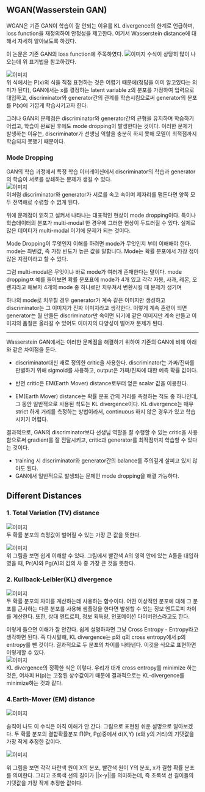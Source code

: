 ## WGAN(Wasserstein GAN)

WGAN은 기존 GAN이 학습이 잘 안되는 이유를 KL divergence의 한계로 언급하며, loss function을 재정의하여 안정성을 제고한다.
여기서 Wasserstein distance에 대해서 자세히 알아보도록 하겠다.

이 논문은 기존 GAN의 loss function에 주목하였다.
![`이미지`](/Users/sinmugyeol/Desktop/WGANNotation.png)
수식이 상당히 많이 나오는데 위 표기법을 참고하겠다.



![`이미지`](https://img1.daumcdn.net/thumb/R1280x0/?scode=mtistory2&fname=https%3A%2F%2Fblog.kakaocdn.net%2Fdn%2F4HgQb%2Fbtqu2IouBYN%2FdCQNXSAl4MS8F8ZkAKFkjk%2Fimg.png)   
위 식에서는 P(x)의 식을 직접 표현하는 것은 어렵기 때문에(정답을 이미 알고있다는 의미가 된다),
GAN에서는 x를 결정하는 latent variable z의 분포를 가정하여 입력으로 대입하고, discriminator와
generator간의 관계를 학습시킴으로써 generator의 분포를 P(x)에 가깝게 학습시키고자 한다.

그러나 GAN의 문제점은 discriminator와 generator간의 균형을 유지하며 학습하기 어렵고, 학습이 완료된 후에도 mode dropping이 발생한다는 것이다.
이러한 문제가 발생하는 이유는, discriminator가 선생님 역할을 충분히 하지 못해 모델이 최적점까지 학습되지 못했기 때문이다.

### Mode Dropping

GAN의 학습 과정에서 특정 학습 이터레이션에서 discriminator의 학습과 generator의 학습이 서로를 상쇄하는 문제가 생길 수 있다.   
![`이미지`](https://1.bp.blogspot.com/-vgiN_5VQAM8/WZkIIcklDOI/AAAAAAAAAJo/cVjRqFYVUqIQiCW7fa4sOxqlt1eLaxyMwCEwYBhgL/s1600/12.png)   
이처럼 discriminator와 generator가 서로를 속고 속이며 제자리를 맴돈다면 양쪽 모두 전역해로 수렴할 수 없게 된다.

위에 문제점이 얽히고 설켜서 나타나는 대표적인 현상이 mode dropping이다. 특이나 학습데이터의 분포가 multi-modal 한 경우에 그러한 현상이 두드러질 수 있다.
실제로 많은 데이터가 multi-modal 이기에 문제가 되는 것이다.

Mode Dropping이 무엇인지 이해를 하려면 mode가 무엇인지 부터 이해해야 한다. mode는 최빈값, 즉 가장 빈도가 높은 값을 말합니다.
Mode는 확률 분포에서 가장 점이 많은 지점이라고 할 수 있다.

그럼 multi-modal은 무엇이냐 바로 mode가 여러개 존재한다는 말이다. mode droppingㅉ
예를 들어보면 확률 분포표에 mode가 4개 있고 각각 자몽, 사과, 레몬, 오렌지라고 해보자 4개의 mode 중 하나로만 치우쳐서 변환시킬 때 문제가 생기며

하나의 mode로 치우칠 경우 generator가 계속 같은 이미지만 생성하고 discriminator는 그 이미지가 진짜 이미지라고 생각한다.
이렇게 계속 훈련이 되면 generator는 뭘 만들든 discriminator만 속이면 되기에 같은 이미지만 계속 만들고 
이미지의 품질은 올라갈 수 있어도 이미지의 다양성이 떨어져 문제가 된다.

---

Wasserstein GAN에서는 이러한 문제점을 해결하기 위하여 기존의 GAN에 비해 아래와 같은 차이점을 둔다.   

+ discriminator대신 새로 정의한 critic을 사용한다. discriminator는 가짜/진짜를 판별하기 위해 sigmoid를 사용하고,
output은 가짜/진짜에 대한 예측 확률 값이다.
  
+ 반면 critic은 EM(Earth Mover) distance로부터 얻은 scalar 값을 이용한다.
+ EM(Earth Mover) distance는 확률 분포 간의 거리를 측정하는 척도 중 하나인데, 그 동안 일반적으로 사용된 척도는 KL divergence이다.
KL divergence는 매우 strict 하게 거리를 측정하는 방법이라서, continuous 하지 않은 경우가 있고 학습시키기 어렵다.
  
결과적으로, GAN의 discriminator보다 선생님 역할을 잘 수행할 수 있는 critic을 사용함으로써 gradient를 잘 전달시키고,
critic과 generator를 최적점까지 학습할 수 있다는 것이다.

+ training 시 discriminator와 generator간의 balance를 주의깊게 살피고 있지 않아도 된다.
+ GAN에서 일반적으로 발생되는 문제인 mode dropping을 해결 가능하다.

## Different Distances

### 1. Total Variation (TV) distance

![`이미지`](/Users/sinmugyeol/Desktop/TotalVariationDistance.png)   
두 확률 분포의 측정값이 벌어질 수 있는 가장 큰 값을 뜻한다.

![`이미지`](https://img1.daumcdn.net/thumb/R1280x0/?scode=mtistory2&fname=https%3A%2F%2Fblog.kakaocdn.net%2Fdn%2FOIjhB%2Fbtqu0uTsP6L%2FqWKxG6F0W0MKB7sA3liKpK%2Fimg.png)   
위 그림을 보면 쉽게 이해할 수 있다. 그림에서 빨간색 A의 영역 안에 있는 A들을 대입하였을 때, Pr(A)와 Pg(A)의 값의 차 중 가장 큰 것을 뜻한다.

### 2. Kullback-Leibler(KL) divergence

![`이미지`](https://img1.daumcdn.net/thumb/R1280x0/?scode=mtistory2&fname=https%3A%2F%2Fblog.kakaocdn.net%2Fdn%2FztpKH%2FbtquL0dRXvF%2FhPeB8bQU57lavQh1uydXA0%2Fimg.png)   
두 확률 분포의 차이를 계산하는데 사용하는 함수이다. 어떤 이상적인 분포에 대해 그 분포를 근사하는 다른 분포를 사용해 샘플링을 한다면 발생할 수 있는 정보 엔트로피 차이를 계산한다. 또한, 상대 엔트로피, 정보 획득량, 인포메이션 다이버전스라고도 한다.

이렇게 들으면 이해가 잘 안간다. 쉽게 설명하자면 그냥 Cross Entropy - Entropy라고 생각하면 된다. 즉 다시말해, KL divergence는 p와 q의 cross entropy에서 p의 entropy를 뺀 것이다. 결과적으로 두 분포의 차이를 나타낸다. 이것을 식으로 표현하면 이렇게할 수 있다.   
![`이미지`](https://wikimedia.org/api/rest_v1/media/math/render/svg/571a31aedae1107f2574a3dfcb4d6caf4924dcc5)   
KL divergence의 정확한 식은 이렇다. 우리가 대개 cross entropy를 minimize 하는 것은, 어차피 H(p)는 고정된 상수값이기 때문에 결과적으로는 KL-divergence를 minimize하는 것과 같다.

### 4.Earth-Mover (EM) distance

![`이미지`](https://img1.daumcdn.net/thumb/R1280x0/?scode=mtistory2&fname=https%3A%2F%2Fblog.kakaocdn.net%2Fdn%2FcRYWX7%2FbtquPLFEIno%2Fb8ZCkbO7JObbR2XKzgeDt0%2Fimg.png)   
 
솔직이 나도 이 수식은 아직 이해가 안 간다. 그림으로 표현된 쉬운 설명으로 알아보겠다.
두 확률 분포의 결합확률분포 Π(Pr, Pg)중에서 d(X,Y) (x와 y의 거리)의 기댓값을 가장 작게 추정한 값이다.   

![`이미지`](https://blog.kakaocdn.net/dn/bj3bPu/btqu0tAfLOo/KK8IrApFXoTXzowJ9fZcYK/img.png)

위 그림을 보면 각각 파란색 원이 X의 분포, 빨간색 원이 Y의 분포, x가 결합 확률 분포를 의미한다. 그리고 초록색 선의 길이가 ||x-y||를 의미하는데, 즉 초록색 선 길이들의 기댓값을 가장 작게 추정한 값이다.


